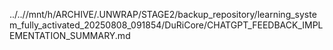 ../..//mnt/h/ARCHIVE/.UNWRAP/STAGE2/backup_repository/learning_system_fully_activated_20250808_091854/DuRiCore/CHATGPT_FEEDBACK_IMPLEMENTATION_SUMMARY.md